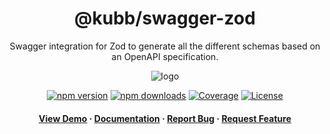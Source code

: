 <div align="center">

  <!-- <img src="assets/logo.png" alt="logo" width="200" height="auto" /> -->
  <h1>@kubb/swagger-zod</h1>
  
  <p>
   Swagger integration for Zod to generate all the different schemas based on an OpenAPI specification.
  </p>  
  <img src="https://raw.githubusercontent.com/kubb-project/kubb/main/assets/banner.png" alt="logo"  height="auto" />

  [![npm version][npm-version-src]][npm-version-href]
  [![npm downloads][npm-downloads-src]][npm-downloads-href]
  [![Coverage][coverage-src]][coverage-href]
  [![License][license-src]][license-href]
  
  
  
  <!-- ALL-CONTRIBUTORS-BADGE:START - Do not remove or modify this section -->
  <!-- ALL-CONTRIBUTORS-BADGE:END -->
  </p>
   
  <h4>
    <a href="https://codesandbox.io/s/github/kubb-project/kubb/tree/main/examples/typescript" target="_blank">View Demo</a>
    <span> · </span>
      <a href="https://kubb.dev/" target="_blank">Documentation</a>
    <span> · </span>
      <a href="https://github.com/kubb-project/kubb/issues/" target="_blank">Report Bug</a>
    <span> · </span>
      <a href="https://github.com/kubb-project/kubb/issues/" target="_blank">Request Feature</a>
  </h4>
</div>

<!-- Badges -->

[npm-version-src]: https://img.shields.io/npm/v/@kubb/swagger-zod?flat&colorA=18181B&colorB=f58517
[npm-version-href]: https://npmjs.com/package/@kubb/swagger-zod
[npm-downloads-src]: https://img.shields.io/npm/dm/@kubb/swagger-zod?flat&colorA=18181B&colorB=f58517
[npm-downloads-href]: https://npmjs.com/package/@kubb/swagger-zod
[license-src]: https://img.shields.io/github/license/kubb-project/kubb.svg?flat&colorA=18181B&colorB=f58517
[license-href]: https://github.com/kubb-project/kubb/blob/main/LICENSE
[build-src]: https://img.shields.io/github/actions/workflow/status/kubb-project/kubb/ci.yaml?style=flat&colorA=18181B&colorB=f58517
[build-href]: https://www.npmjs.com/package/@kubb/swagger-zod
[minified-src]: https://img.shields.io/bundlephobia/min/@kubb/swagger-zod?style=flat&colorA=18181B&colorB=f58517
[minified-href]: https://www.npmjs.com/package/@kubb/swagger-zod
[coverage-src]: https://img.shields.io/codecov/c/github/kubb-project/kubb?style=flat&colorA=18181B&colorB=f58517
[coverage-href]: https://www.npmjs.com/package/@kubb/swagger-zod